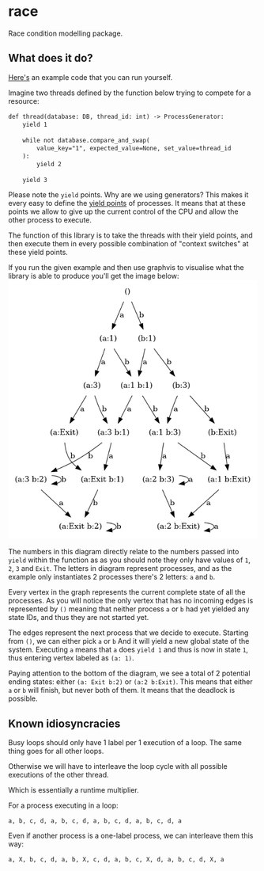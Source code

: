 race
====

Race condition modelling package.

What does it do?
----------------

[Here's](./race2_examples/deadlock.py) an example code that you can run yourself.

Imagine two threads defined by the function below trying to compete for a resource:
```python3
def thread(database: DB, thread_id: int) -> ProcessGenerator:
    yield 1

    while not database.compare_and_swap(
        value_key="1", expected_value=None, set_value=thread_id
    ):
        yield 2

    yield 3
```

Please note the `yield` points. Why are we using generators? This makes it every easy to define
the [yield points](https://en.wikipedia.org/wiki/Yield_(multithreading)) of processes. It means that
at these points we allow to give up the current control of the CPU and allow the other
process to execute.

The function of this library is to take the threads with their yield points, and then execute
them in every possible combination of "context switches" at these yield points.

If you run the given example and then use graphvis to visualise what the library is able to produce you'll
get the image below:
<img src="race2_examples/deadlock.png">

The numbers in this diagram directly relate to the numbers passed into `yield` within the function
as as you should note they only have values of `1`, `2`, `3` and `Exit`. The letters in diagram represent 
processes, and as the example only instantiates 2 processes there's 2 letters: `a` and `b`.

Every vertex in the graph represents the current complete state of all the processes. As you will notice 
the only vertex that has no incoming edges is represented by `()` meaning that neither process `a` or `b` had yet
yielded any state IDs, and thus they are not started yet.

The edges represent the next process that we decide to execute. Starting from `()`, we can either pick `a` or `b`
And it will yield a new global state of the system. Executing `a` means that `a` does `yield 1` and thus
is now in state `1`, thus entering vertex labeled as `(a: 1)`.

Paying attention to the bottom of the diagram, we see a total of 2 potential ending states: either `(a: Exit b:2)`
or `(a:2 b:Exit)`. This means that either `a` or `b` will finish, but never both of them. It means that the deadlock is
possible.

Known idiosyncracies
--------------------

Busy loops should only have 1 label per 1 execution of a loop.
The same thing goes for all other loops.

Otherwise we will have to interleave the loop cycle with all possible executions of the other thread.

Which is essentially a runtime multiplier.

For a process executing in a loop:

```
a, b, c, d, a, b, c, d, a, b, c, d, a, b, c, d, a
```

Even if another process is a one-label process, we
can interleave them this way:
```
a, X, b, c, d, a, b, X, c, d, a, b, c, X, d, a, b, c, d, X, a
```

